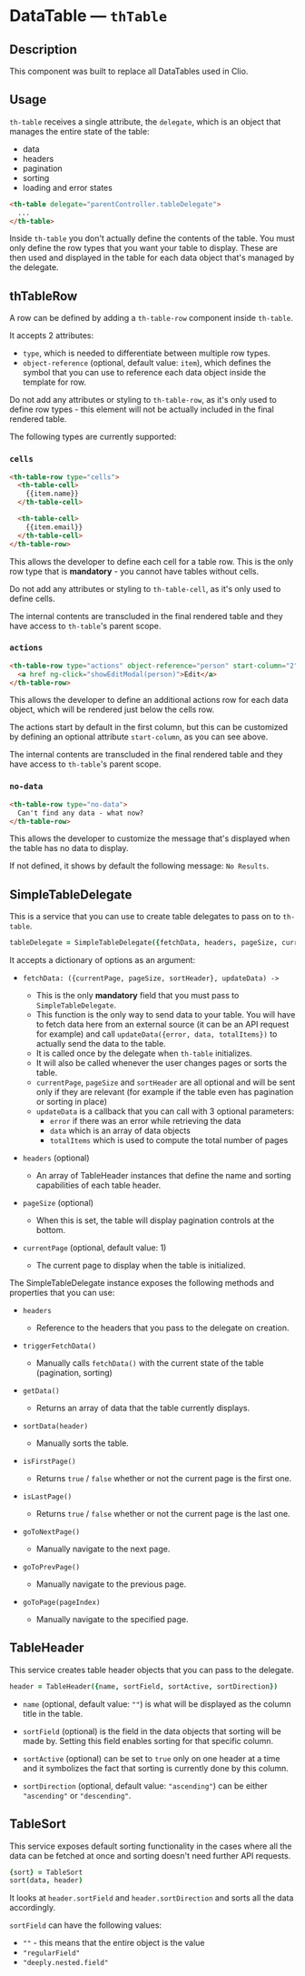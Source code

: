# DataTable — `thTable`

## Description

This component was built to replace all DataTables used in Clio.



## Usage

`th-table` receives a single attribute, the `delegate`, which is an object that
manages the entire state of the table:
* data
* headers
* pagination
* sorting
* loading and error states

```html
<th-table delegate="parentController.tableDelegate">
  ...
</th-table>
```

Inside `th-table` you don't actually define the contents of the table. You must
only define the row types that you want your table to display. These are then
used and displayed in the table for each data object that's managed by the
delegate.



## thTableRow

A row can be defined by adding a `th-table-row` component inside `th-table`.

It accepts 2 attributes:
* `type`, which is needed to differentiate between multiple row types.
* `object-reference` (optional, default value: `item`), which defines the symbol
  that you can use to reference each data object inside the template for row.

Do not add any attributes or styling to `th-table-row`, as it's only used to
define row types - this element will not be actually included in the final
rendered table.

The following types are currently supported:

### `cells`

```html
<th-table-row type="cells">
  <th-table-cell>
    {{item.name}}
  </th-table-cell>

  <th-table-cell>
    {{item.email}}
  </th-table-cell>
</th-table-row>
```

This allows the developer to define each cell for a table row. This is the only
row type that is **mandatory** - you cannot have tables without cells.

Do not add any attributes or styling to `th-table-cell`, as it's only used to
define cells.

The internal contents are transcluded in the final rendered table and they have
access to `th-table`'s parent scope.

### `actions`

```html
<th-table-row type="actions" object-reference="person" start-column="2">
  <a href ng-click="showEditModal(person)">Edit</a>
</th-table-row>
```

This allows the developer to define an additional actions row for each data
object, which will be rendered just below the cells row.

The actions start by default in the first column, but this can be customized by
defining an optional attribute `start-column`, as you can see above.

The internal contents are transcluded in the final rendered table and they have
access to `th-table`'s parent scope.

### `no-data`

```html
<th-table-row type="no-data">
  Can't find any data - what now?
</th-table-row>
```

This allows the developer to customize the message that's displayed when the
table has no data to display.

If not defined, it shows by default the following message: `No Results`.



## SimpleTableDelegate

This is a service that you can use to create table delegates to pass on to
`th-table`.

```coffeescript
tableDelegate = SimpleTableDelegate({fetchData, headers, pageSize, currentPage})
```

It accepts a dictionary of options as an argument:

* `fetchData: ({currentPage, pageSize, sortHeader}, updateData) ->`
  * This is the only **mandatory** field that you must pass to `SimpleTableDelegate`.
  * This function is the only way to send data to your table. You will have to
    fetch data here from an external source (it can be an API request for example)
    and call `updateData({error, data, totalItems})` to actually send the data
    to the table.
  * It is called once by the delegate when `th-table` initializes.
  * It will also be called whenever the user changes pages or sorts the table.
  * `currentPage`, `pageSize` and `sortHeader` are all optional and will be sent
    only if they are relevant (for example if the table even has pagination or
    sorting in place)
  * `updateData` is a callback that you can call with 3 optional parameters:
    * `error` if there was an error while retrieving the data
    * `data` which is an array of data objects
    * `totalItems` which is used to compute the total number of pages

* `headers` (optional)
  * An array of TableHeader instances that define the name and sorting
    capabilities of each table header.

* `pageSize` (optional)
  * When this is set, the table will display pagination controls at the bottom.

* `currentPage` (optional, default value: 1)
  * The current page to display when the table is initialized.


The SimpleTableDelegate instance exposes the following methods and properties
that you can use:

* `headers`
  * Reference to the headers that you pass to the delegate on creation.

* `triggerFetchData()`
  * Manually calls `fetchData()` with the current state of the table
    (pagination, sorting)

* `getData()`
  * Returns an array of data that the table currently displays.

* `sortData(header)`
  * Manually sorts the table.

* `isFirstPage()`
  * Returns `true` / `false` whether or not the current page is the first one.

* `isLastPage()`
  * Returns `true` / `false` whether or not the current page is the last one.

* `goToNextPage()`
  * Manually navigate to the next page.

* `goToPrevPage()`
  * Manually navigate to the previous page.

* `goToPage(pageIndex)`
  * Manually navigate to the specified page.


## TableHeader

This service creates table header objects that you can pass to the delegate.

```coffeescript
header = TableHeader({name, sortField, sortActive, sortDirection})
```

* `name` (optional, default value: `""`) is what will be displayed as the column
  title in the table.

* `sortField` (optional) is the field in the data objects that sorting will be
  made by. Setting this field enables sorting for that specific column.

* `sortActive` (optional) can be set to `true` only on one header at a time
  and it symbolizes the fact that sorting is currently done by this column.

* `sortDirection` (optional, default value: `"ascending"`) can be either
  `"ascending"` or `"descending"`.



## TableSort

This service exposes default sorting functionality in the cases where all the
data can be fetched at once and sorting doesn't need further API requests.

```coffeescript
{sort} = TableSort
sort(data, header)
```

It looks at `header.sortField` and `header.sortDirection` and sorts all the data
accordingly.

`sortField` can have the following values:

* `""` - this means that the entire object is the value
* `"regularField"`
* `"deeply.nested.field"`
